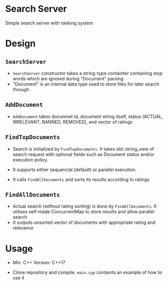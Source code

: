 # **Search Server**

Simple search server with ranking system

# **Design**


## `SearchServer`
- `SearchServer` constructor takes a string-type containter containing stop words which are ignored during "Document" parsing
- "Document" is an internal data type used to store files for later search through


## `AddDocument`
- `AddDocument` takes documnet id, document string itself, status (ACTUAL, IRRELEVANT, BANNED, REMOVED), and vector of ratings


## `FindTopDocuments`
- Search is initialized by `FindTopDocuments`. It takes std::string_view of search request with optional fields such as Document status and/or execution policy.
- It supports either sequancial (default) or parallel execution.

- It calls `FindAllDocuments` and sorts its results according to ratings


## `FindAllDocuments`
- Actual search (without rating sorting) is done by `FindAllDocuments`. It utilises self-made ConcurrentMap to store results and allow parallel search
- It outputs unsorted vector of documents with appropriate rating and relevance

# **Usage**
- Min. C++ Version: C++17

- Clone repository and compile. `main.cpp` containts an example of how to use it
